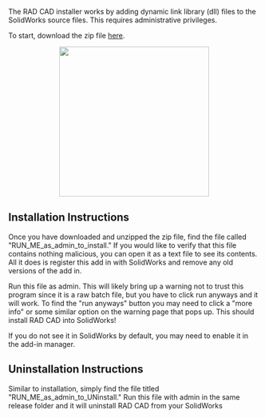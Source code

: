 The RAD CAD installer works by adding dynamic link library (dll) files to the SolidWorks source files. This requires administrative privileges. 

To start, download the zip file [here](downloadables/RAD_CAD_Installer_V3.5.zip).

<p align="center">
  <img src="https://tamu-edu.github.io/rad_lab_rad_cad_documentation/docs/demo-images/add-in.png" width="300"></img>
</p>

## Installation Instructions

Once you have downloaded and unzipped the zip file, find the file called "RUN_ME_as_admin_to_install." If you would like to verify that this file contains nothing malicious, you can open it as a text file to see its contents. All it does is register this add in with SolidWorks and remove any old versions of the add in.

Run this file as admin. This will likely bring up a warning not to trust this program since it is a raw batch file, but you have to click run anyways and it will work. To find the "run anyways" button you may need to click a "more info" or some similar option on the warning page that pops up. This should install RAD CAD into SolidWorks!

If you do not see it in SolidWorks by default, you may need to enable it in the add-in manager.
​
## Uninstallation Instructions

Similar to installation, simply find the file titled "RUN_ME_as_admin_to_UNinstall." Run this file with admin in the same release folder and it will uninstall RAD CAD from your SolidWorks
